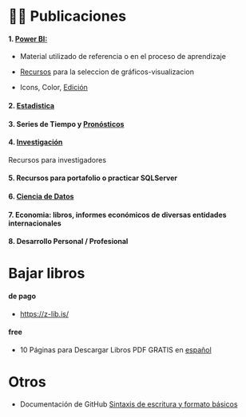 # 👩‍💻 Publicaciones

#### 1. [Power BI:](https://github.com/EvelynOr/Publicaciones/tree/main/1.%20De%20Power%20BI) 

+ Material utilizado de referencia o en el proceso de aprendizaje 

+ [Recursos](https://github.com/EvelynOr/Publicaciones/tree/main/1.%20De%20Power%20BI/Graficas) para la seleccion de gráficos-visualizacion 

+ Icons, Color, [Edición](https://github.com/EvelynOr/Publicaciones/tree/main/1.%20De%20Power%20BI/Icons%2C%20Stickers%2C%20Color%2C%20Otros)
  
#### 2. [Estadistica](https://github.com/EvelynOr/Publicaciones/tree/main/2.%20Estad%C3%ADstica)


#### 3. Series de Tiempo y [Pronósticos](https://github.com/EvelynOr/Publicaciones/tree/main/3.%20Series%20de%20Tiempo%20-%20Pron%C3%B3sticos)


#### 4. [Investigación](https://github.com/EvelynOr/Publicaciones/tree/main/4.%20Investigaci%C3%B3n)

Recursos para investigadores 

#### 5. Recursos para portafolio o practicar SQLServer 

#### 6. [Ciencia de Datos](https://github.com/EvelynOr/Publicaciones/tree/main/6.%20Ciencia%20de%20Datos)

#### 7. Economia: libros, informes económicos de diversas entidades internacionales   

#### 8. Desarrollo Personal / Profesional


# Bajar libros
####  de pago
- https://z-lib.is/

  
#### free 
- 10 Páginas para Descargar Libros PDF GRATIS en [español](https://claudioinacio.com/2022/01/31/descargar-libros-pdf-gratis-espanol-completos/)

  
# Otros

- Documentación de GitHub [Sintaxis de escritura y formato básicos](https://docs.github.com/es/get-started/writing-on-github/getting-started-with-writing-and-formatting-on-github/basic-writing-and-formatting-syntax#supported-color-models)
  


